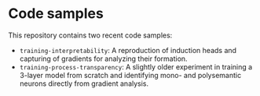 # Code samples

This repository contains two recent code samples:
* `training-interpretability`: A reproduction of induction heads and capturing of gradients for analyzing their formation.
* `training-process-transparency`: A slightly older experiment in training a 3-layer model from scratch and identifying mono- and polysemantic neurons directly from gradient analysis.

